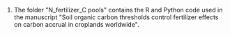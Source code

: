 1. The folder "N_fertilizer_C pools" contains the R and Python code used in the manuscript "Soil organic carbon thresholds control fertilizer effects on carbon accrual in croplands worldwide".
